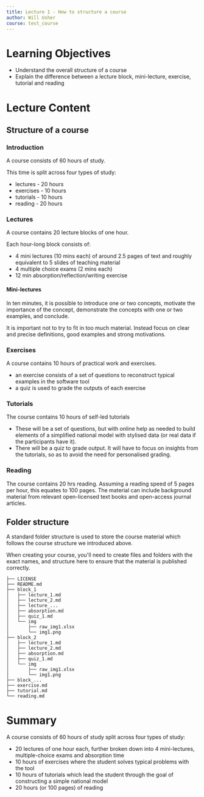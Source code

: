 ```yaml
---
title: Lecture 1 - How to structure a course
author: Will Usher
course: test_course
---
```


# Learning Objectives

- Understand the overall structure of a course
- Explain the difference between a lecture block, mini-lecture, exercise, tutorial and reading

# Lecture Content

## Structure of a course

### Introduction

A course consists of 60 hours of study.

This time is split across four types of study:
- lectures - 20 hours
- exercises - 10 hours
- tutorials - 10 hours
- reading - 20 hours

### Lectures

A course contains 20 lecture blocks of one hour.

Each hour-long block consists of:
- 4 mini lectures (10 mins each) of around 2.5 pages of text and roughly equivalent to 5 slides of teaching material
- 4 multiple choice exams (2 mins each)
- 12 min absorption/reflection/writing exercise

#### Mini-lectures

In ten minutes, it is possible to introduce one or two concepts, motivate the importance of the concept,
demonstrate the concepts with one or two examples,
and conclude.

It is important not to try to fit in too much material.
Instead focus on clear and precise definitions,
good examples and strong motivations.

### Exercises

A course contains 10 hours of practical work and exercises.

- an exercise consists of a set of questions to reconstruct typical examples in the software tool
- a quiz is used to grade the outputs of each exercise

### Tutorials

The course contains 10 hours of self-led tutorials

  - These will be a set of questions, but with online help as needed to build elements of a simplified national model with stylised data (or real data if the participants have it).
  - There will be a quiz to grade output. It will have to focus on insights from the tutorials, so as to avoid the need for personalised grading.

### Reading

The course contains 20 hrs reading.
Assuming a reading speed of 5 pages per hour, this equates to 100 pages.
The material can include background material from relevant open-licensed text books and open-access journal articles.

## Folder structure

A standard folder structure is used to store the course material which follows the course structure we introduced above.

When creating your course, you'll need to create files and folders with the exact names, and structure here to ensure that the material is published correctly.

```
├── LICENSE
├── README.md
├── block_1
│   ├── lecture_1.md
│   ├── lecture_2.md
│   ├── lecture_...
│   ├── absorption.md
│   ├── quiz_1.md
│   └── img
│       ├── raw_img1.xlsx
│       └── img1.png
├── block_2
│   ├── lecture_1.md
│   ├── lecture_2.md
│   ├── absorption.md
│   ├── quiz_1.md
│   └── img
│       ├── raw_img1.xlsx
│       └── img1.png
├── block_...
├── exercise.md
├── tutorial.md
└── reading.md
```

# Summary

A course consists of 60 hours of study split across four types of study:
- 20 lectures of one hour each, further broken down into 4 mini-lectures, multiple-choice exams and absorption time
- 10 hours of exercises where the student solves typical problems with the tool
- 10 hours of tutorials which lead the student through the goal of constructing a simple national model
- 20 hours (or 100 pages) of reading
